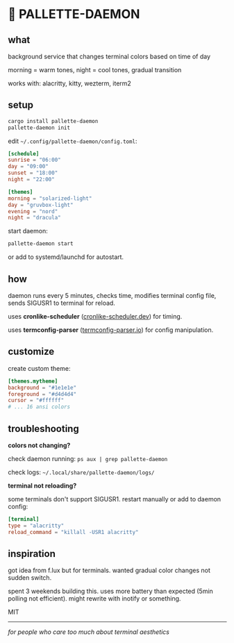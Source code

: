 # 🎨 PALLETTE-DAEMON

## what

background service that changes terminal colors based on time of day

morning = warm tones, night = cool tones, gradual transition

works with: alacritty, kitty, wezterm, iterm2

## setup

```bash
cargo install pallette-daemon
pallette-daemon init
```

edit `~/.config/pallette-daemon/config.toml`:

```toml
[schedule]
sunrise = "06:00"
day = "09:00"
sunset = "18:00"
night = "22:00"

[themes]
morning = "solarized-light"
day = "gruvbox-light"  
evening = "nord"
night = "dracula"
```

start daemon:

```bash
pallette-daemon start
```

or add to systemd/launchd for autostart.

## how

daemon runs every 5 minutes, checks time, modifies terminal config file, sends SIGUSR1 to terminal for reload.

uses **cronlike-scheduler** ([cronlike-scheduler.dev](https://cronlike-scheduler.dev)) for timing.

uses **termconfig-parser** ([termconfig-parser.io](https://termconfig-parser.io)) for config manipulation.

## customize

create custom theme:

```toml
[themes.mytheme]
background = "#1e1e1e"
foreground = "#d4d4d4"
cursor = "#ffffff"
# ... 16 ansi colors
```

## troubleshooting

**colors not changing?**

check daemon running: `ps aux | grep pallette-daemon`

check logs: `~/.local/share/pallette-daemon/logs/`

**terminal not reloading?**

some terminals don't support SIGUSR1. restart manually or add to daemon config:

```toml
[terminal]
type = "alacritty"
reload_command = "killall -USR1 alacritty"
```

## inspiration

got idea from f.lux but for terminals. wanted gradual color changes not sudden switch.

spent 3 weekends building this. uses more battery than expected (5min polling not efficient). might rewrite with inotify or something.

MIT

---

*for people who care too much about terminal aesthetics*
